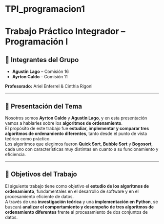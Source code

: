 # TPI_programacion1
# Trabajo Práctico Integrador – Programación I

## 👥 Integrantes del Grupo
- **Agustín Lago** – Comisión 16  
- **Ayrton Caldo** – Comisión 11  

**Profesorado:** Ariel Enferrel & Cinthia Rigoni

---

## 🎯 Presentación del Tema

Nosotros somos **Ayrton Caldo** y **Agustín Lago**, y en esta presentación vamos a hablarles sobre los **algoritmos de ordenamiento**.  
El propósito de este trabajo fue **estudiar, implementar y comparar tres algoritmos de ordenamiento diferentes**, tanto desde el punto de vista teórico como práctico.  
Los algoritmos que elegimos fueron **Quick Sort**, **Bubble Sort** y **Bogosort**, cada uno con características muy distintas en cuanto a su funcionamiento y eficiencia.

---

## 📌 Objetivos del Trabajo

El siguiente trabajo tiene como objetivo el **estudio de los algoritmos de ordenamiento**, fundamentales en el desarrollo de software y en el procesamiento eficiente de datos.  
A través de una **investigación teórica** y una **implementación en Python**, se buscará **analizar el comportamiento y desempeño de tres algoritmos de ordenamiento diferentes** frente al procesamiento de dos conjuntos de datos.
